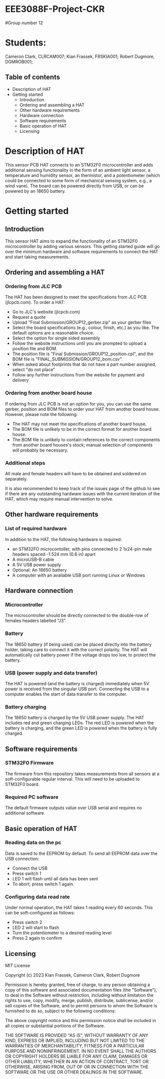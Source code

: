# EEE3088F-Project-CKR
#Group number 12
# Students: 
Cameron Clark, CLRCAM007; 
Kian Frassek, FRSKIA001; 
Robert Dugmore, DGMROB001; 

## Table of contents
* Description of HAT
* Getting started
  * Introduction
  * Ordering and assembling a HAT
  * Other hardware requirements
  * Hardware connection
  * Software requirements
  * Basic operation of HAT
  * Licensing

# Description of HAT

This sensor PCB HAT connects to an STM32F0 microcontroller and adds additional sensing functionality in the form of an ambient light sensor, a temperature and humidity sensor, an thermistor, and a potentiometer (which could be connected to some form of mechanical sensing system, e.g., a wind vane). The board can be powered directly from USB, or can be powered by an 18650 battery.


# Getting started

## Introduction

This sensor HAT aims to expand the functionality of an STM32F0 microcontroller by adding various sensors. This getting started guide will go over the minimum hardware and software requirements to connect the HAT and start taking measurements.

## Ordering and assembling a HAT

### Ordering from JLC PCB

The HAT has been designed to meet the specifications from JLC PCB (jlcpcb.com). To order a HAT:
* Go to JLC's website (jlcpcb.com)
* Request a quote
* Upload "Final Submission/GROUP12_gerber.zip" as your gerber files
* Select the board specifications (e.g., colour, finish, etc.) as you like. The default options are a reasonable choice.
* Select the option for single sided assembly
* Follow the website instructions until you are prompted to upload a position file and BOM.
* The position file is "Final Submission/GROUP12_position.cpl", and the BOM file is "FINAL_SUBMISSION/GROUP12_bom.csv".
* When asked about footprints that do not have a part number assigned, select "do not place"
* Follow any further instructions from the website for payment and delivery

### Ordering from another board house

If ordering from JLC PCB is not an option for you, you can use the same gerber, position and BOM files to order your HAT from another board house. However, please note the following:
* The HAT may not meet the specifications of another board house.
* The BOM file is unlikely to be in the correct format for another board house.
* The BOM file is unlikely to contain references to the correct components from another board houses's stock; manual selection of components will probably be necessary.

### Additional steps

All male and female headers will have to be obtained and soldered on separately.

It is also recommended to keep track of the issues page of the github to see if there are any outstanding hardware issues with the current iteration of the HAT, which may require manual intervention to solve. 


## Other hardware requirements

### List of required hardware

In addition to the HAT, the following hardware is required:
* an STM32FO microcontoller, with pins connected to 2 1x24-pin male headers spaced -1.524 mm (0.6 in) apart
* A microUSB-B cable
* A 5V USB power supply
* Optional: An 18650 battery
* A computer with an available USB port running Linux or Windows

## Hardware connection

### Microcontroller

The microcontroller should be directly connected to the double-row of females headers labelled "J3". 

### Battery

The 18650 battery (if being used) can be placed directly into the battery holder, taking care to connect it with the correct polarity. The HAT will automatically cut battery power if the voltage drops too low, to protect the battery.

### USB (power supply and data transfer)

The HAT is powered (and the battery is charged) immediately when 5V power is received from the singular USB port. Connecting the USB to a computer enables the start of data transfer to the computer.

### Battery charging

The 18650 battery is charged by the 5V USB power supply. 
The HAT includes red and green charging LEDs. The red LED is powered when the battery is charging, and the green LED is powered when the battery is fully charged.

## Software requirements

### STM32F0 Firmware

The firmware from this repository takes measurements from all sensors at a soft-configurable regular interval. This will need to be uploaded to STM32F0 board.

### Required PC software

The default firmware outputs value over USB serial and requires no additional software.

## Basic operation of HAT

### Reading data on the pc

Data is saved to the EEPROM by default. To send all EEPROM data over the USB connection:
* Connect the USB
* Press switch 1
* LED 1 will flash until all data has been sent
* To abort, press switch 1 again.

### Configuring data read rate

Under normal operation, the HAT takes 1 reading every 60 seconds. This can be soft-configured as follows:
* Press switch 2
* LED 2 will start to flash
* Turn the potentiometer to a desired reading level
* Press 2 again to confirm

## Licensing
MIT License

Copyright (c) 2023 Kian Frassek, Cameron Clark, Robert Dugmore

Permission is hereby granted, free of charge, to any person obtaining a copy
of this software and associated documentation files (the "Software"), to deal
in the Software without restriction, including without limitation the rights
to use, copy, modify, merge, publish, distribute, sublicense, and/or sell
copies of the Software, and to permit persons to whom the Software is
furnished to do so, subject to the following conditions:

The above copyright notice and this permission notice shall be included in all
copies or substantial portions of the Software.

THE SOFTWARE IS PROVIDED "AS IS", WITHOUT WARRANTY OF ANY KIND, EXPRESS OR
IMPLIED, INCLUDING BUT NOT LIMITED TO THE WARRANTIES OF MERCHANTABILITY,
FITNESS FOR A PARTICULAR PURPOSE AND NONINFRINGEMENT. IN NO EVENT SHALL THE
AUTHORS OR COPYRIGHT HOLDERS BE LIABLE FOR ANY CLAIM, DAMAGES OR OTHER
LIABILITY, WHETHER IN AN ACTION OF CONTRACT, TORT OR OTHERWISE, ARISING FROM,
OUT OF OR IN CONNECTION WITH THE SOFTWARE OR THE USE OR OTHER DEALINGS IN THE
SOFTWARE.

